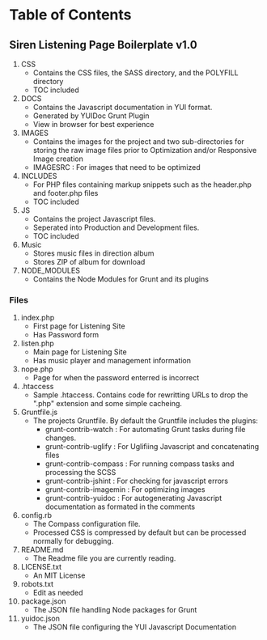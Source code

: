 # Table of Contents #
## Siren Listening Page Boilerplate v1.0 ##

1. CSS
	- Contains the CSS files, the SASS directory, and the POLYFILL directory
	- TOC included
2. DOCS
	- Contains the Javascript documentation in YUI format.
	- Generated by YUIDoc Grunt Plugin
	- View in browser for best experience
5. IMAGES
	- Contains the images for the project and two sub-directories for storing the raw image files prior to Optimization and/or Responsive Image creation
	- IMAGESRC : For images that need to be optimized
6. INCLUDES
	- For PHP files containing markup snippets such as the header.php and footer.php files
	- TOC included
7. JS
	- Contains the project Javascript files. 
	- Seperated into Production and Development files.
	- TOC included
8. Music
	- Stores music files in direction album
	- Stores ZIP of album for download
9. NODE_MODULES
	- Contains the Node Modules for Grunt and its plugins


### Files ###
1. index.php
	- First page for Listening Site
	- Has Password form
2. listen.php
	- Main page for Listening Site
	- Has music player and management information
3. nope.php
	- Page for when the password enterred is incorrect
4. .htaccess
	- Sample .htaccess. Contains code for rewritting URLs to drop the ".php" extension and some simple cacheing. 
5. Gruntfile.js
	- The projects Gruntfile. By default the Gruntfile includes the plugins:
		- grunt-contrib-watch : For automating Grunt tasks during file changes.
		- grunt-contrib-uglify : For Uglifiing Javascript and concatenating files
		- grunt-contrib-compass : For running compass tasks and processing the SCSS
		- grunt-contrib-jshint : For checking for javascript errors
		- grunt-contrib-imagemin : For optimizing images
		- grunt-contrib-yuidoc : For autogenerating Javascript documentation as formated in the comments
6. config.rb 
	- The Compass configuration file.
	- Processed CSS is compressed by default but can be processed normally for debugging.
7. README.md
	- The Readme file you are currently reading.
8. LICENSE.txt
	- An MIT License
9. robots.txt
	- Edit as needed
10. package.json
	- The JSON file handling Node packages for Grunt
11. yuidoc.json
	- The JSON file configuring the YUI Javascript Documentation